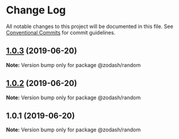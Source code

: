 # Change Log

All notable changes to this project will be documented in this file.
See [Conventional Commits](https://conventionalcommits.org) for commit guidelines.

## [1.0.3](https://github.com/zcorky/zodash/compare/@zodash/random@1.0.2...@zodash/random@1.0.3) (2019-06-20)

**Note:** Version bump only for package @zodash/random





## [1.0.2](https://github.com/zcorky/zodash/compare/@zodash/random@1.0.1...@zodash/random@1.0.2) (2019-06-20)

**Note:** Version bump only for package @zodash/random





## 1.0.1 (2019-06-20)

**Note:** Version bump only for package @zodash/random
